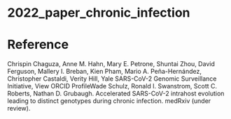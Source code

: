 # 2022_paper_chronic_infection



# Reference
Chrispin Chaguza, Anne M. Hahn, Mary E. Petrone, Shuntai Zhou, David Ferguson, Mallery I. Breban, Kien Pham, Mario A. Peña-Hernández, Christopher Castaldi, Verity Hill, Yale SARS-CoV-2 Genomic Surveillance Initiative, View ORCID ProfileWade Schulz, Ronald I. Swanstrom, Scott C. Roberts, Nathan D. Grubaugh. Accelerated SARS-CoV-2 intrahost evolution leading to distinct genotypes during chronic infection. medRxiv (under review).
